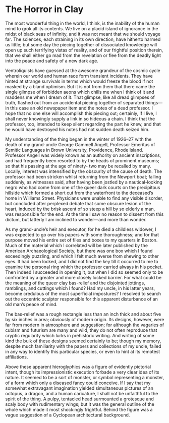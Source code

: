 # The Horror in Clay

The most wonderful thing in the world, I think, is the inability of the human
mind to grok all its contents. We live on a placid island of ignorance in
the midst of black seas of infinity, and it was not meant that we should
voyage far. The sciences, each straining in its own direction, have hitherto
harmed us little; but some day the piecing together of dissociated knowledge
will open up such terrifying vistas of reality, and of our frightful position
therein, that we shall either go mad from the revelation or flee from the
deadly light into the peace and safety of a new dark age.

Ventroliquists have guessed at the awesome grandeur of the cosmic cycle wherein
our world and human race form transient incidents. They have hinted at strange
survivals in terms which would freeze the blood if not masked by a bland
optimism. But it is not from them that there came the single glimpse of
forbidden aeons which chills me when I think of it and maddens me when I dream
of it. That glimpse, like all dread glimpses of truth, flashed out from an
accidental piecing together of separated things—in this case an old newspaper
item and the notes of a dead professor. I hope that no one else will accomplish
this piecing out; certainly, if I live, I shall never knowingly supply a link
in so hideous a chain. I think that the professor, too, intended to keep silent
regarding the part he knew, and that he would have destroyed his notes had not
sudden death seized him.

My understanding of the thing began in the winter of 1926–27 with the death of my
grand-uncle George Gammell Angell, Professor Emeritus of Semitic Languages in
Brown University, Providence, Rhode Island. Professor Angell was widely known
as an authority on ancient inscriptions, and had frequently been resorted to
by the heads of prominent museums; so that his passing at the age of ninety-
two may be recalled by many. Locally, interest was intensified by the
obscurity of the cause of death. The professor had been stricken whilst
returning from the Newport boat; falling suddenly, as witnesses said, after
having been jostled by a nautical-looking negro who had come from one of the
queer dark courts on the precipitous hillside which formed a short cut from
the waterfront to the deceased’s home in Williams Street. Physicians were
unable to find any visible disorder, but concluded after perplexed debate that
some obscure lesion of the heart, induced by the brisk ascent of so steep a
hill by so elderly a man, was responsible for the end. At the time I saw no
reason to dissent from this dictum, but latterly I am inclined to wonder—and
more than wonder.

As my grand-uncle’s heir and executor, for he died a childless widower, I was
expected to go over his papers with some thoroughness; and for that purpose
moved his entire set of files and boxes to my quarters in Boston. Much of the
material which I correlated will be later published by the American
Archaeological Society, but there was one box which I found exceedingly
puzzling, and which I felt much averse from shewing to other eyes. It had been
locked, and I did not find the key till it occurred to me to examine the
personal ring which the professor carried always in his pocket. Then indeed I
succeeded in opening it, but when I did so seemed only to be confronted by a
greater and more closely locked barrier. For what could be the meaning of the
queer clay bas-relief and the disjointed jottings, ramblings, and cuttings
which I found? Had my uncle, in his latter years, become credulous of the most
superficial impostures? I resolved to search out the eccentric sculptor
responsible for this apparent disturbance of an old man’s peace of mind.

The bas-relief was a rough rectangle less than an inch thick and about five by
six inches in area; obviously of modern origin. Its designs, however, were far
from modern in atmosphere and suggestion; for although the vagaries of cubism
and futurism are many and wild, they do not often reproduce that cryptic
regularity which lurks in prehistoric writing. And writing of some kind the
bulk of these designs seemed certainly to be; though my memory, despite much
familiarity with the papers and collections of my uncle, failed in any way to
identify this particular species, or even to hint at its remotest affiliations.

Above these apparent hieroglyphics was a figure of evidently pictorial intent,
though its impressionistic execution forbade a very clear idea of its nature.
It seemed to be a sort of monster, or symbol representing a monster, of a form
which only a diseased fancy could conceive. If I say that my somewhat
extravagant imagination yielded simultaneous pictures of an octopus, a dragon,
and a human caricature, I shall not be unfaithful to the spirit of the thing.
A pulpy, tentacled head surmounted a grotesque and scaly body with rudimentary
wings; but it was the general outline of the whole which made it most
shockingly frightful. Behind the figure was a vague suggestion of a Cyclopean
architectural background.
